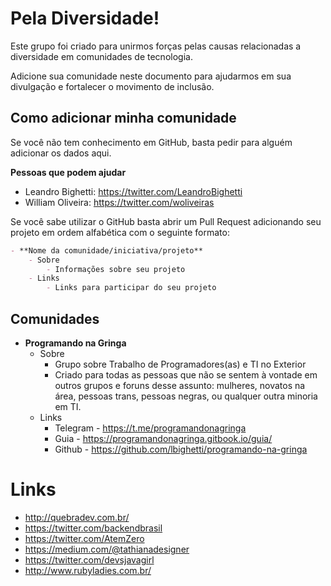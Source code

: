 # Pela Diversidade!

Este grupo foi criado para unirmos forças pelas causas relacionadas a diversidade em comunidades de tecnologia.

Adicione sua comunidade neste documento para ajudarmos em sua divulgação e fortalecer o movimento de inclusão.

## Como adicionar minha comunidade

Se você não tem conhecimento em GitHub, basta pedir para alguém adicionar os dados aqui.

**Pessoas que podem ajudar**

- Leandro Bighetti: https://twitter.com/LeandroBighetti
- William Oliveira: https://twitter.com/woliveiras

Se você sabe utilizar o GitHub basta abrir um Pull Request adicionando seu projeto em ordem alfabética com o seguinte formato:

```markdown
- **Nome da comunidade/iniciativa/projeto**
    - Sobre
        - Informações sobre seu projeto
    - Links
        - Links para participar do seu projeto
```

## Comunidades

- **Programando na Gringa**
    - Sobre
        - Grupo sobre Trabalho de Programadores(as) e TI no Exterior
        - Criado para todas as pessoas que não se sentem à vontade em outros grupos e foruns desse assunto: mulheres, novatos na área, pessoas trans, pessoas negras, ou qualquer outra minoria em TI. 
    - Links
        - Telegram - https://t.me/programandonagringa
        - Guia - https://programandonagringa.gitbook.io/guia/
        - Github - https://github.com/lbighetti/programando-na-gringa


# Links

- http://quebradev.com.br/
- https://twitter.com/backendbrasil
- https://twitter.com/AtemZero
- https://medium.com/@tathianadesigner
- https://twitter.com/devsjavagirl
- http://www.rubyladies.com.br/
